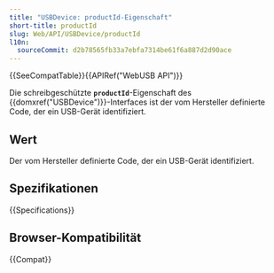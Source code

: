 ```yaml
---
title: "USBDevice: productId-Eigenschaft"
short-title: productId
slug: Web/API/USBDevice/productId
l10n:
  sourceCommit: d2b78565fb33a7ebfa7314be61f6a887d2d90ace
---
```


{{SeeCompatTable}}{{APIRef("WebUSB API")}}

Die schreibgeschützte **`productId`**-Eigenschaft des {{domxref("USBDevice")}}-Interfaces ist der vom Hersteller definierte Code, der ein USB-Gerät identifiziert.

## Wert

Der vom Hersteller definierte Code, der ein USB-Gerät identifiziert.

## Spezifikationen

{{Specifications}}

## Browser-Kompatibilität

{{Compat}}
